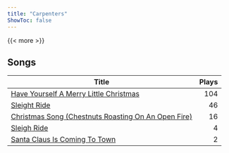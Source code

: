 ```yaml
---
title: "Carpenters"
ShowToc: false
---
```


{{< more >}}

## Songs
Title | Plays 
----- | -----: 
[Have Yourself A Merry Little Christmas](/songs/have-yourself-a-merry-little-christmas) | 104
[Sleight Ride](/songs/sleight-ride) | 46
[Christmas Song (Chestnuts Roasting On An Open Fire)](/songs/christmas-song-chestnuts-roasting-on-an-open-fire) | 16
[Sleigh Ride](/songs/sleigh-ride) | 4
[Santa Claus Is Coming To Town](/songs/santa-claus-is-coming-to-town) | 2

